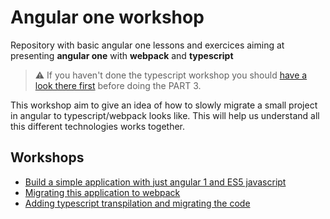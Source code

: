 # Angular one workshop

Repository with basic angular one lessons and exercices aiming at presenting **angular one** with **webpack** and **typescript**

> ⚠️️ If you haven't done the typescript workshop you should [have a look there first](https://github.com/beuted/typescript-workshop) before doing the PART 3.

This workshop aim to give an idea of how to slowly migrate a small project in angular to typescript/webpack looks like. This will help
us understand all this different technologies works together.

## Workshops
* [Build a simple application with just angular 1 and ES5 javascript](./workshop/00-basic-angular-one-app)
* [Migrating this application to webpack](./workshop/01-webpack-angular-one-app)
* [Adding typescript transpilation and migrating the code](./workshop/02-webpack-and-typescript-angular-one-app)
